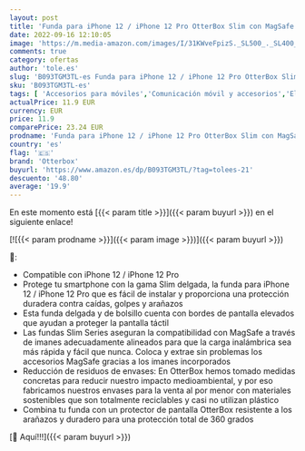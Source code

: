 ```yaml
---
layout: post
title: 'Funda para iPhone 12 / iPhone 12 Pro OtterBox Slim con MagSafe  resistente a golpes y caídas  Ultra-fina Funda Protectora Fina  Testada 3x con los estándares Militares anticaídas  Negro/Gris'
date: 2022-09-16 12:10:05
image: 'https://m.media-amazon.com/images/I/31KWveFpizS._SL500_._SL400_.jpg'
comments: true
category: ofertas
author: 'tole.es'
slug: 'B093TGM3TL-es Funda para iPhone 12 / iPhone 12 Pro OtterBox Slim con...'
sku: 'B093TGM3TL-es'
tags: [ 'Accesorios para móviles','Comunicación móvil y accesorios','Electrónica','Fundas y carcasas para teléfonos móviles','iphone','otterbox','🇪🇸', ]
actualPrice: 11.9 EUR
currency: EUR
price: 11.9
comparePrice: 23.24 EUR
prodname: 'Funda para iPhone 12 / iPhone 12 Pro OtterBox Slim con MagSafe  resistente a golpes y caídas  Ultra-fina Funda Protectora Fina  Testada 3x con los estándares Militares anticaídas  Negro/Gris'
country: 'es'
flag: '🇪🇸'
brand: 'Otterbox'
buyurl: 'https://www.amazon.es/dp/B093TGM3TL/?tag=tolees-21'
descuento: '48.80'
average: '19.9'
---
```


En este momento está [{{< param title >}}]({{< param buyurl >}}) en el siguiente enlace!

[![{{< param prodname >}}]({{< param image >}})]({{< param buyurl >}})

🔎:

- Compatible con iPhone 12 / iPhone 12 Pro
- Protege tu smartphone con la gama Slim delgada, la funda para iPhone 12 / iPhone 12 Pro que es fácil de instalar y proporciona una protección duradera contra caídas, golpes y arañazos
- Esta funda delgada y de bolsillo cuenta con bordes de pantalla elevados que ayudan a proteger la pantalla táctil
- Las fundas Slim Series aseguran la compatibilidad con MagSafe a través de imanes adecuadamente alineados para que la carga inalámbrica sea más rápida y fácil que nunca. Coloca y extrae sin problemas los accesorios MagSafe gracias a los imanes incorporados
- Reducción de residuos de envases: En OtterBox hemos tomado medidas concretas para reducir nuestro impacto medioambiental, y por eso fabricamos nuestros envases para la venta al por menor con materiales sostenibles que son totalmente reciclables y casi no utilizan plástico
- Combina tu funda con un protector de pantalla OtterBox resistente a los arañazos y duradero para una protección total de 360 grados

[🛒 Aquí!!!]({{< param buyurl >}})
